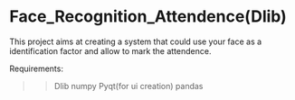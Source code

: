 # Face_Recognition_Attendence(Dlib)
This project aims at creating a system that could use your face as a identification factor and allow to mark the attendence.

Requirements:
>>Dlib
>>numpy
>>Pyqt(for ui creation)
>>pandas
